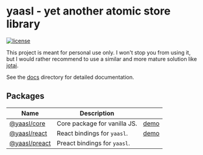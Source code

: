 # yaasl - yet another atomic store library

[![license](https://img.shields.io/github/license/PrettyCoffee/yaasl)](./LICENSE)

This project is meant for personal use only.
I won't stop you from using it, but I would rather recommend to use a similar
and more mature solution like [jotai](https://jotai.org/).

See the [docs](./docs) directory for detailed documentation.

## Packages

| Name                              | Description                  |                                                                                               |
| --------------------------------- | ---------------------------- | --------------------------------------------------------------------------------------------- |
| [@yaasl/core](/pages/core.md)     | Core package for vanilla JS. | [demo](https://codesandbox.io/p/sandbox/yaasl-vanilla-forked-qlkpjq?file=%2Fsrc%2Fcounter.ts) |
| [@yaasl/react](/pages/react.md)   | React bindings for `yaasl`.  | [demo](https://codesandbox.io/p/sandbox/amazing-curie-8kzn2y?file=%2Fsrc%2FCounter.tsx)       |
| [@yaasl/preact](/pages/preact.md) | Preact bindings for `yaasl`. |                                                                                               |
